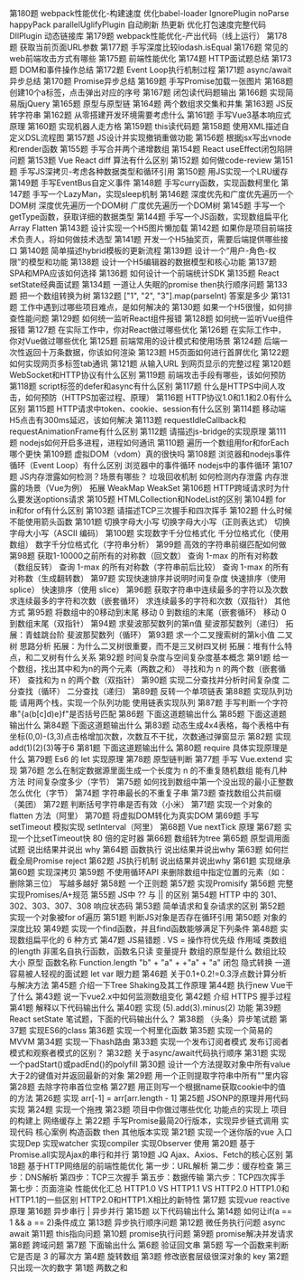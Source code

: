 第180题 webpack性能优化-构建速度
优化babel-loader
IgnorePlugin
noParse
happyPack
parallelUglifyPlugin
自动刷新
热更新
优化打包速度完整代码
DllPlugin 动态链接库
第179题 webpack性能优化-产出代码（线上运行）
第178题 获取当前页面URL参数
第177题 手写深度比较lodash.isEqual
第176题 常见的web前端攻击方式有哪些
第175题 前端性能优化
第174题 HTTP面试题总结
第173题 DOM和事件操作总结
第172题 Event Loop执行机制过程
第171题 async/await异步总结
第170题 Promise异步总结
第169题 手写Promise加载一张图片
第168题 创建10个a标签，点击弹出对应的序号
第167题 闭包读代码题输出
第166题 实现简易版jQuery
第165题 原型与原型链
第164题 两个数组求交集和并集
第163题 JS反转字符串
第162题 从零搭建开发环境需要考虑什么
第161题 手写Vue3基本响应式原理
第160题 实现机器人走方格
第159题 this读代码题
第158题 使用XML描述自定义DSL流程图
第157题 JS设计并实现撤销重做功能
第156题 根据jsx写出vnode和render函数
第155题 手写合并两个递增数组
第154题 React useEffect闭包陷阱问题
第153题 Vue React diff 算法有什么区别
第152题 如何做code-review
第151题 手写JS深拷贝-考虑各种数据类型和循环引用
第150题 用JS实现一个LRU缓存
第149题 手写EventBus自定义事件
第148题 手写curry函数，实现函数柯里化
第147题 手写一个LazyMan，实现sleep机制
第146题 深度优先和广度优先遍历一个DOM树
深度优先遍历一个DOM树
广度优先遍历一个DOM树
第145题 手写一个getType函数，获取详细的数据类型
第144题 手写一个JS函数，实现数组扁平化Array Flatten
第143题 设计实现一个H5图片懒加载
第142题 如果你是项目前端技术负责人，将如何做技术选型
第141题 开发一个H5抽奖页，需要后端提供哪些接口
第140题 简单描述hybrid模板的更新流程
第139题 设计一个“用户-角色-权限”的模型和功能
第138题 设计一个H5编辑器的数据模型和核心功能
第137题 SPA和MPA应该如何选择
第136题 如何设计一个前端统计SDK
第135题 React setState经典面试题
第134题 一道让人失眠的promise then执行顺序问题
第133题 把一个数组转换为树
第132题 ["1", "2", "3"].map(parseInt) 答案是多少
第131题 工作中遇到过哪些项目难点，是如何解决的
第130题 如果一个H5很慢，如何排查性能问题
第129题 如何统一监听React组件报错
第128题 如何统一监听Vue组件报错
第127题 在实际工作中，你对React做过哪些优化
第126题 在实际工作中，你对Vue做过哪些优化
第125题 前端常用的设计模式和使用场景
第124题 后端一次性返回十万条数据，你该如何渲染
第123题 H5页面如何进行首屏优化
第122题 如何实现网页多标签tab通讯
第121题 从输入URL 到网页显示的完整过程
第120题 WebSocket和HTTP协议有什么区别
第119题 前端攻击手段有哪些，该如何预防
第118题 script标签的defer和async有什么区别
第117题 什么是HTTPS中间人攻击，如何预防（HTTPS加密过程、原理）
第116题 HTTP协议1.0和1.1和2.0有什么区别
第115题 HTTP请求中token、cookie、session有什么区别
第114题 移动端H5点击有300ms延迟，该如何解决
第113题 requestIdleCallback和requestAnimationFrame有什么区别
第112题 请描述js-bridge的实现原理
第111题 nodejs如何开启多进程，进程如何通讯
第110题 遍历一个数组用for和forEach哪个更快
第109题 虚拟DOM（vdom）真的很快吗
第108题 浏览器和nodejs事件循环（Event Loop）有什么区别
浏览器中的事件循环
nodejs中的事件循环
第107题 JS内存泄露如何检测？场景有哪些？
垃圾回收机制
如何检测内存泄露
内存泄露的场景（Vue为例）
拓展 WeakMap WeakSet
第106题 HTTP跨域请求时为什么要发送options请求
第105题 HTMLCollection和NodeList的区别
第104题 for in和for of有什么区别
第103题 请描述TCP三次握手和四次挥手
第102题 什么时候不能使用箭头函数
第101题 切换字母大小写
切换字母大小写（正则表达式）
切换字母大小写（ASCII 编码）
第100题 实现数字千分位格式化
千分位格式化（使用数组）
数字千分位格式化（字符串分析）
第99题 高效的字符串前缀匹配如何做
第98题 获取1-10000之前所有的对称数（回文数）
查询 1-max 的所有对称数（数组反转）
查询 1-max 的所有对称数（字符串前后比较）
查询 1-max 的所有对称数（生成翻转数）
第97题 实现快速排序并说明时间复杂度
快速排序（使用 splice）
快速排序（使用 slice）
第96题 获取字符串中连续最多的字符以及次数
求连续最多的字符和次数（嵌套循环）
求连续最多的字符和次数（双指针）
其他方式
第95题 将数组中的0移动到末尾
移动 0 到数组的末尾（嵌套循环）
移动 0 到数组末尾（双指针）
第94题 求斐波那契数列的第n值
斐波那契数列（递归）
拓展：青蛙跳台阶
斐波那契数列（循环）
第93题 求一个二叉搜索树的第k小值
二叉树
思路分析
拓展：为什么二叉树很重要，而不是三叉树四叉树
拓展：堆有什么特点，和二叉树有什么关系
第92题 时间复杂度与空间复杂度基本概念
第91题 给一个数组，找出其中和为n的两个元素（两数之和）
寻找和为 n 的两个数（嵌套循环）
查找和为 n 的两个数（双指针）
第90题 实现二分查找并分析时间复杂度
二分查找（循环）
二分查找（递归）
第89题 反转一个单项链表
第88题 实现队列功能
请用两个栈，实现一个队列功能
使用链表实现队列
第87题 手写判断一个字符串"{a(b[c]d)e}f"是否括号匹配
第86题 下面这道题输出什么
第85题 下面这道题输出什么
第84题 下面这道题输出什么
第83题 动态生成4x4表格，每个表格中有坐标(0,0)-(3,3)点击格增加次数，次数互不干扰，次数通过弹窗显示
第82题 实现add(1)(2)(3)等于6
第81题 下面这道题输出什么
第80题 require 具体实现原理是什么
第79题 Es6 的 let 实现原理
第78题 原型链判断
第77题 手写 Vue.extend 实现
第76题 怎么在制定数据源里面生成一个长度为 n 的不重复随机数组 能有几种方法 时间复杂度多少（字节）
第75题 如何找到数组中第一个没出现的最小正整数 怎么优化（字节）
第74题 字符串最长的不重复子串
第73题 查找数组公共前缀（美团）
第72题 判断括号字符串是否有效（小米）
第71题 实现一个对象的 flatten 方法（阿里）
第70题 将虚拟DOM转化为真实DOM
第69题 手写setTimeout 模拟实现 setInterval（阿里）
第68题 Vue nextTick 原理
第67题 实现一个比setTimeout快 80 倍的定时器
第66题 数组转为tree
第65题 原型调用面试题 说出结果并说出 why
第64题 函数执行 说出结果并说出why
第63题 如何拦截全局Promise reject
第62题 JS执行机制 说出结果并说出why
第61题 实现继承
第60题 实现深拷贝
第59题 不使用循环API 来删除数组中指定位置的元素（如：删除第三位） 写越多越好
第58题 一个正则题
第57题 实现Promisify
第56题 完整实现Promises/A+规范
第55题 JS中 ?? 与 || 的区别
第54题 HTTP 中的 301、302、303、307、308 响应状态码
第53题 简单请求和复杂请求的区别
第52题 实现一个对象被for of遍历
第51题 判断JS对象是否存在循环引用
第50题 对象的深度比较
第49题 实现一个find函数，并且find函数能够满足下列条件
第48题 实现数组扁平化的 6 种方式
第47题 JS易错题
. VS = 操作符优先级
作用域
类数组的length
非匿名自执行函数，函数名只读
变量提升
数组的原型是什么
数组比较大小
原型
函数名称
Function.length
"b" + "a" + +"a" + "a"
闭包
隐式转换
一道容易被人轻视的面试题
let var
眼力题
第46题 关于0.1+0.2!=0.3浮点数计算分析与解决方法
第45题 介绍一下Tree Shaking及其工作原理
第44题 执行new Vue干了什么
第43题 说一下vue2.x中如何监测数组变化
第42题 介绍 HTTPS 握手过程
第41题 解释以下代码输出什么
第40题 实现 (5).add(3).minus(2) 功能
第39题 React setState 笔试题，下面的代码输出什么？
第38题 （头条）异步笔试题
第37题 实现ES6的class
第36题 实现一个柯里化函数
第35题 实现一个简易的MVVM
第34题 实现一下hash路由
第33题 实现一个发布订阅者模式
发布订阅者模式和观察者模式的区别？
第32题 关于async/await代码执行顺序
第31题 实现一个padStart()或padEnd()的polyfill
第30题 设计一个方法提取对象中所有value大于2的键值对并返回最新的对象
第29题 用一个正则提取字符串中所有""里内容
第28题 去除字符串首位空格
第27题 用正则写一个根据name获取cookie中的值的方法
第26题 实现 arr[-1] = arr[arr.length - 1]
第25题 JSONP的原理并用代码实现
第24题 实现一个拖拽
第23题 项目中你做过哪些优化
功能点的实现上
项目的构建上
网络缓存上
第22题 手写Promise最简20行版本，实现异步链式调用
实现代码
核心案例
构造函数
then
其他版本实现
第21题 实现一个迷你版的vue
入口
实现Dep
实现watcher
实现compiler
实现Observer
使用
第20题 基于Promise.all实现Ajax的串行和并行
第19题 JQ Ajax、Axios、Fetch的核心区别
第18题 基于HTTP网络层的前端性能优化
第一步：URL解析
第二步：缓存检查
第三步：DNS解析
第四步：TCP三次握手
第五步：数据传输
第六步：TCP四次挥手
第七步：页面渲染
性能优化汇总
HTTP1.0 VS HTTP1.1 VS HTTP2.0
HTTP1.0和HTTP1.1的一些区别
HTTP2.0和HTTP1.X相比的新特性
第17题 实现vue reactive原理
第16题 异步串行 | 异步并行
第15题 以下代码输出什么
第14题 如何让if(a == 1 && a == 2)条件成立
第13题 异步执行顺序问题
第12题 微任务执行问题 async await
第11题 this指向问题
第10题 promise执行问题
第9题 promise解决并发请求
第8题 跨域问题
第7题 下面输出什么
第6题 验证回文串
第5题 写一个函数来判断它是否是 3 的幂次方
第4题 旋转数组
第3题 修改嵌套层级很深对象的 key
第2题 只出现一次的数字
第1题 两数之和
